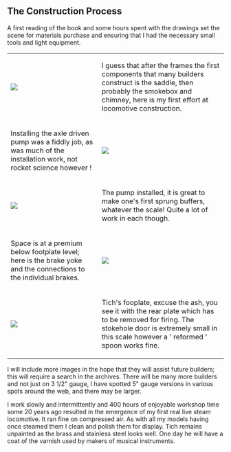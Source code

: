 ## The Construction Process

A first reading of the book and some hours spent with the drawings set the scene for materials purchase and ensuring that I had the necessary small tools and light equipment.

<div align="center" class="image-table">
	<table>
		<tr>
			<td class="col2">
				<img src="/jgdr20/assets/jmm/Tichssmokebox.JPG">
			</td>
			<td class="col2">
				<p>I guess that after the frames the first components that many builders construct is the saddle, then probably the smokebox and chimney, here is my first effort at locomotive construction.</p>
			</td>
		</tr>
		<tr>
			<td>
				<p>Installing the axle driven pump was a fiddly job, as was much of the installation work, not rocket science however !</p>
			</td>
			<td>
				<img src="/jgdr20/assets/jmm/DSCF0030.JPG">
			</td>
		</tr>
		<tr>
			<td>
				<img src="/jgdr20/assets/jmm/DSCF0035.JPG">
			</td>
			<td>
				<p>The pump installed, it is great to make one's first sprung buffers, whatever the scale! Quite a lot of work in each though.</p>
			</td>
		</tr>
		<tr>
			<td>
				<p>Space is at a premium below footplate level; here is the brake yoke and the connections to the individual brakes.</p>
			</td>
			<td>
				<img src="/jgdr20/assets/jmm/DSCF0033.JPG">
			</td>
		</tr>
		<tr>
			<td>
				<img src="/jgdr20/assets/jmm/Tichsfootplate.JPG">
			</td>
			<td>
				<p>Tich's fooplate, excuse the ash, you see it with the rear plate which has to be removed for firing. The stokehole door is extremely small in this scale however a ' reformed ' spoon works fine.</p>
			</td>
		</tr>
	</table>
</div>

I will include more images in the hope that they will assist future builders; this will require a search in the archives.
There will be many more builders and not just on 3 1/2" gauge, I have spotted 5" gauge versions in various spots around the web, and there may be larger.

I work slowly and intermittently and 400 hours of enjoyable workshop time some 20 years ago resulted in the emergence of my first real live steam locomotive.
It ran fine on compressed air. As with all my models having once steamed them I clean and polish them for display.
Tich remains unpainted as the brass and stainless steel looks well.
One day he will have a coat of the varnish used by makers of musical instruments.
